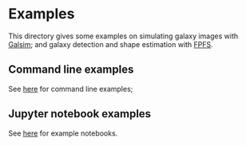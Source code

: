 # Examples

This directory gives some examples on simulating galaxy images with
[Galsim](https://github.com/GalSim-developers/GalSim); and galaxy detection and
shape estimation with [FPFS](https://github.com/mr-superonion/FPFS).

## Command line examples
See [here](./command_line/README.md) for command line examples;

## Jupyter notebook examples
See [here](./notebooks/README.md) for example notebooks.
